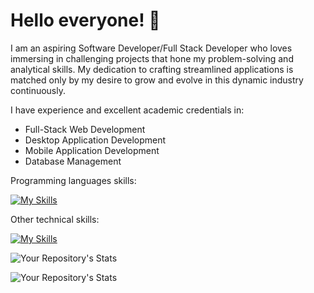# Hello everyone! 👋

<!--
**corpzbrideee02/corpzbrideee02** is a ✨ _special_ ✨ repository because its `README.md` (this file) appears on your GitHub profile.

Here are some ideas to get you started:

- 🔭 I’m currently working on ...
- 🌱 I’m currently learning ...
- 👯 I’m looking to collaborate on ...
- 🤔 I’m looking for help with ...
- 💬 Ask me about ...
- 📫 How to reach me: ...
- 😄 Pronouns: ...
- ⚡ Fun fact: ...
-->

I am an aspiring Software Developer/Full Stack Developer who loves immersing in challenging projects that hone my problem-solving and analytical skills. My dedication to crafting streamlined applications is matched only by my desire to grow and evolve in this dynamic industry continuously.

I have experience and excellent academic credentials in:
* Full-Stack Web Development
* Desktop Application Development
* Mobile Application Development
* Database Management 

Programming languages skills:

[![My Skills](https://skills.thijs.gg/icons?i=js,java,cs,cpp&theme=dark)](https://skills.thijs.gg)

Other technical skills:

[![My Skills](https://skills.thijs.gg/icons?i=html,css,react,git,mysql,mongodb,nodejs,angular,php,figma,&theme=dark)](https://skills.thijs.gg)

![Your Repository's Stats](https://github-readme-stats.vercel.app/api?username=corpzbrideee02&show_icons=true&title_color=ffffff&text_color=c9cacc&icon_color=2bbc8a&bg_color=1d1f21)

![Your Repository's Stats](https://github-readme-stats.vercel.app/api/top-langs/?username=corpzbrideee02&theme=blue-green)
